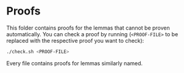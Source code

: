 # Proofs

This folder contains proofs for the lemmas that cannot be proven automatically.
You can check a proof by running (`<PROOF-FILE>` to be replaced with the respective proof you want to check):

```sh
./check.sh <PROOF-FILE>
```

Every file contains proofs for lemmas similarly named.
